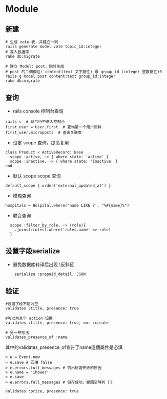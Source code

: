 # Module

## 新建
```
# 生成 vote 表，并建立一列
rails generate model vote topic_id:integer
# 写入数据库
rake db:migrate

# 建立 Model: post，同时生成
# post 的二個欄位: content(text 文字屬性) 跟 group_id (integer 整數屬性)0
rails g model post content:text group_id:integer
rake db:migrate
```

## 查询

- rails console 控制台查询
```
rails c  # 命令行中进入控制台
first_user = User.first  # 查询第一个用户资料
first_user.microposts  # 查询关联表
```

- 设定 scope 查询，提高复用
```
class Product < ActiveRecord::Base
  scope :active, -> { where state: 'active' }
  scope :inactive, -> { where state: 'inactive' }
end
```


- 默认 scope scope 查询
```
default_scope { order('external_updated_at') }
```

- 模糊查询
```
hospitals = Hospital.where('name LIKE ?', "%#{name}%")
```

- 联合查询
```
  scope :filter_by_role, -> (role){
    .joins(:roles).where('roles.name' => role)
  }
```

## 设置字段serialize
- 避免数据库转译后出现 \反斜矼
```
    serialize :prepaid_detail, JSON
```

## 验证
```
#设置字段不能为空
validates :title, presence: true

#可以为某个 action 设置
validates :title, presence: true, on: :create

# 另一种写法
validates_presence_of :name
```

其中的validates_presence_of宣告了name這個屬性是必填
```
> e = Event.new
> e.save # 回傳 false
> e.errors.full_messages # 列出驗證失敗的原因
> e.name = 'ihower'
> e.save
> e.errors.full_messages # 儲存成功，變回空陣列 []
```

```
validates :price, presence: true
```
